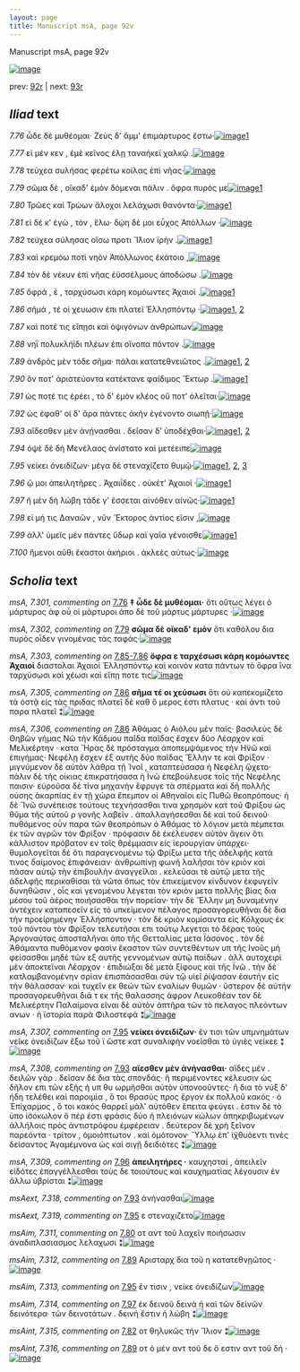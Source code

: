 ```yaml
---
layout: page
title: Manuscript msA, page 92v
---
```


Manuscript msA, page 92v

[![image](http://www.homermultitext.org/iipsrv?OBJ=IIP,1.0&FIF=/project/homer/pyramidal/deepzoom/hmt/vaimg/2017a/VA092VN_0595.tif&WID=100&CVT=JPEG)](http://www.homermultitext.org/ict2/?urn=urn:cite2:hmt:vaimg.2017a:VA092VN_0595)

prev:  [92r](../92r/) | next:  [93r](../93r/)

## *Iliad* text

*7.76* <a id="7.76"/> ὧδε δὲ μυθέομαι· Ζεὺς δ' ἄμμ' ἐπιμάρτυρος ἔστω·[![image](http://www.homermultitext.org/iipsrv?OBJ=IIP,1.0&FIF=/project/homer/pyramidal/deepzoom/hmt/vaimg/2017a/VA092VN_0595.tif&RGN=0.4444,0.2276,0.4324,0.0391&WID=1000&CVT=JPEG)](http://www.homermultitext.org/ict2/?urn=urn:cite2:hmt:vaimg.2017a:VA092VN_0595@0.4444,0.2276,0.4324,0.0391)[1](#msA_7.301)

*7.77* <a id="7.77"/> εἰ μέν κεν , ἐμὲ κεῖνος έλῃ ταναήκεϊ χαλκῷ .[![image](http://www.homermultitext.org/iipsrv?OBJ=IIP,1.0&FIF=/project/homer/pyramidal/deepzoom/hmt/vaimg/2017a/VA092VN_0595.tif&RGN=0.4484,0.2494,0.4494,0.0391&WID=1000&CVT=JPEG)](http://www.homermultitext.org/ict2/?urn=urn:cite2:hmt:vaimg.2017a:VA092VN_0595@0.4484,0.2494,0.4494,0.0391)

*7.78* <a id="7.78"/> τεύχεα συλήσας φερέτω κοίλας ἐπὶ νῆας·[![image](http://www.homermultitext.org/iipsrv?OBJ=IIP,1.0&FIF=/project/homer/pyramidal/deepzoom/hmt/vaimg/2017a/VA092VN_0595.tif&RGN=0.4525,0.2697,0.4074,0.0391&WID=1000&CVT=JPEG)](http://www.homermultitext.org/ict2/?urn=urn:cite2:hmt:vaimg.2017a:VA092VN_0595@0.4525,0.2697,0.4074,0.0391)

*7.79* <a id="7.79"/> σῶμα δὲ , οἴκαδ' ἐμὸν δόμεναι πάλιν . ὄφρα πυρός με[![image](http://www.homermultitext.org/iipsrv?OBJ=IIP,1.0&FIF=/project/homer/pyramidal/deepzoom/hmt/vaimg/2017a/VA092VN_0595.tif&RGN=0.4464,0.2915,0.4505,0.0316&WID=1000&CVT=JPEG)](http://www.homermultitext.org/ict2/?urn=urn:cite2:hmt:vaimg.2017a:VA092VN_0595@0.4464,0.2915,0.4505,0.0316)[1](#msA_7.302)

*7.80* <a id="7.80"/> Τρῶες καὶ Τρώων ἄλοχοι λελάχωσι θανόντα·[![image](http://www.homermultitext.org/iipsrv?OBJ=IIP,1.0&FIF=/project/homer/pyramidal/deepzoom/hmt/vaimg/2017a/VA092VN_0595.tif&RGN=0.4454,0.3148,0.4274,0.0285&WID=1000&CVT=JPEG)](http://www.homermultitext.org/ict2/?urn=urn:cite2:hmt:vaimg.2017a:VA092VN_0595@0.4454,0.3148,0.4274,0.0285)[1](#msAim_7.311)

*7.81* <a id="7.81"/> εἰ δέ κ' ἐγὼ , τὸν , ἕλω· δῴη δέ μοι εὖχος Ἀπόλλων ·[![image](http://www.homermultitext.org/iipsrv?OBJ=IIP,1.0&FIF=/project/homer/pyramidal/deepzoom/hmt/vaimg/2017a/VA092VN_0595.tif&RGN=0.4454,0.3148,0.4274,0.0285&WID=1000&CVT=JPEG)](http://www.homermultitext.org/ict2/?urn=urn:cite2:hmt:vaimg.2017a:VA092VN_0595@0.4454,0.3148,0.4274,0.0285)

*7.82* <a id="7.82"/> τεύχεα σύλησας οἴσω προτι Ἴ̈λιον ϊρὴν .[![image](http://www.homermultitext.org/iipsrv?OBJ=IIP,1.0&FIF=/project/homer/pyramidal/deepzoom/hmt/vaimg/2017a/VA092VN_0595.tif&RGN=0.4494,0.3313,0.4374,0.0293&WID=1000&CVT=JPEG)](http://www.homermultitext.org/ict2/?urn=urn:cite2:hmt:vaimg.2017a:VA092VN_0595@0.4494,0.3313,0.4374,0.0293)[1](#msAint_7.315)

*7.83* <a id="7.83"/> καὶ κρεμόω ποτὶ νηὸν Ἀπόλλωνος ἑκάτοιο ,[![image](http://www.homermultitext.org/iipsrv?OBJ=IIP,1.0&FIF=/project/homer/pyramidal/deepzoom/hmt/vaimg/2017a/VA092VN_0595.tif&RGN=0.4384,0.3449,0.4074,0.0376&WID=1000&CVT=JPEG)](http://www.homermultitext.org/ict2/?urn=urn:cite2:hmt:vaimg.2017a:VA092VN_0595@0.4384,0.3449,0.4074,0.0376)

*7.84* <a id="7.84"/> τὸν δὲ νέκυν ἐπὶ νῆας ἐϋσσέλμους ἀποδώσω .[![image](http://www.homermultitext.org/iipsrv?OBJ=IIP,1.0&FIF=/project/homer/pyramidal/deepzoom/hmt/vaimg/2017a/VA092VN_0595.tif&RGN=0.4555,0.3869,0.4184,0.0353&WID=1000&CVT=JPEG)](http://www.homermultitext.org/ict2/?urn=urn:cite2:hmt:vaimg.2017a:VA092VN_0595@0.4555,0.3869,0.4184,0.0353)

*7.85* <a id="7.85"/> ὄφρά , ἑ , ταρχύσωσι κάρη κομόωντες Ἀχαιοὶ .[![image](http://www.homermultitext.org/iipsrv?OBJ=IIP,1.0&FIF=/project/homer/pyramidal/deepzoom/hmt/vaimg/2017a/VA092VN_0595.tif&RGN=0.4545,0.4042,0.4114,0.0391&WID=1000&CVT=JPEG)](http://www.homermultitext.org/ict2/?urn=urn:cite2:hmt:vaimg.2017a:VA092VN_0595@0.4545,0.4042,0.4114,0.0391)[1](#msA_7.304)

*7.86* <a id="7.86"/> σῆμά , τέ οἱ χευωσιν ἐπι πλατεῖ Ἑλλησπόντῳ ·[![image](http://www.homermultitext.org/iipsrv?OBJ=IIP,1.0&FIF=/project/homer/pyramidal/deepzoom/hmt/vaimg/2017a/VA092VN_0595.tif&RGN=0.4424,0.4282,0.4124,0.0308&WID=1000&CVT=JPEG)](http://www.homermultitext.org/ict2/?urn=urn:cite2:hmt:vaimg.2017a:VA092VN_0595@0.4424,0.4282,0.4124,0.0308)[1](#msA_7.305), [2](#msA_7.306)

*7.87* <a id="7.87"/> καὶ ποτέ τις εἴπῃσι καὶ ὀψιγόνων ἀνθρώπων[![image](http://www.homermultitext.org/iipsrv?OBJ=IIP,1.0&FIF=/project/homer/pyramidal/deepzoom/hmt/vaimg/2017a/VA092VN_0595.tif&RGN=0.4605,0.4425,0.4134,0.0346&WID=1000&CVT=JPEG)](http://www.homermultitext.org/ict2/?urn=urn:cite2:hmt:vaimg.2017a:VA092VN_0595@0.4605,0.4425,0.4134,0.0346)

*7.88* <a id="7.88"/> νηῒ πολυκλήϊδι πλέων ἐπι οἴνοπα πόντον .[![image](http://www.homermultitext.org/iipsrv?OBJ=IIP,1.0&FIF=/project/homer/pyramidal/deepzoom/hmt/vaimg/2017a/VA092VN_0595.tif&RGN=0.4615,0.4606,0.4014,0.0368&WID=1000&CVT=JPEG)](http://www.homermultitext.org/ict2/?urn=urn:cite2:hmt:vaimg.2017a:VA092VN_0595@0.4615,0.4606,0.4014,0.0368)

*7.89* <a id="7.89"/> ἀνδρὸς μὲν τόδε σῆμα· πάλαι κατατεθνειῶτος .[![image](http://www.homermultitext.org/iipsrv?OBJ=IIP,1.0&FIF=/project/homer/pyramidal/deepzoom/hmt/vaimg/2017a/VA092VN_0595.tif&RGN=0.4535,0.4823,0.4264,0.0331&WID=1000&CVT=JPEG)](http://www.homermultitext.org/ict2/?urn=urn:cite2:hmt:vaimg.2017a:VA092VN_0595@0.4535,0.4823,0.4264,0.0331)[1](#msAint_7.316), [2](#msAim_7.312)

*7.90* <a id="7.90"/> ὅν ποτ' ἀριστεύοντα κατέκτανε φαίδιμος Ἕκτωρ .[![image](http://www.homermultitext.org/iipsrv?OBJ=IIP,1.0&FIF=/project/homer/pyramidal/deepzoom/hmt/vaimg/2017a/VA092VN_0595.tif&RGN=0.4655,0.4996,0.4174,0.0338&WID=1000&CVT=JPEG)](http://www.homermultitext.org/ict2/?urn=urn:cite2:hmt:vaimg.2017a:VA092VN_0595@0.4655,0.4996,0.4174,0.0338)[1](#msAil_7.317)

*7.91* <a id="7.91"/> ὡς ποτέ τις ἐρέει , τὸ δ' ἐμὸν κλέος οὔ ποτ' ὀλεῖται·[![image](http://www.homermultitext.org/iipsrv?OBJ=IIP,1.0&FIF=/project/homer/pyramidal/deepzoom/hmt/vaimg/2017a/VA092VN_0595.tif&RGN=0.4625,0.5199,0.4304,0.0323&WID=1000&CVT=JPEG)](http://www.homermultitext.org/ict2/?urn=urn:cite2:hmt:vaimg.2017a:VA092VN_0595@0.4625,0.5199,0.4304,0.0323)

*7.92* <a id="7.92"/> ὡς έφαθ' οἱ δ' ἄρα πάντες ἀκὴν ἐγένοντο σιωπῇ·[![image](http://www.homermultitext.org/iipsrv?OBJ=IIP,1.0&FIF=/project/homer/pyramidal/deepzoom/hmt/vaimg/2017a/VA092VN_0595.tif&RGN=0.4605,0.5379,0.4424,0.0331&WID=1000&CVT=JPEG)](http://www.homermultitext.org/ict2/?urn=urn:cite2:hmt:vaimg.2017a:VA092VN_0595@0.4605,0.5379,0.4424,0.0331)

*7.93* <a id="7.93"/> αἴδεσθεν μὲν ἀνῄνασθαι . δεῖσαν δ' ὑποδέχθαι·[![image](http://www.homermultitext.org/iipsrv?OBJ=IIP,1.0&FIF=/project/homer/pyramidal/deepzoom/hmt/vaimg/2017a/VA092VN_0595.tif&RGN=0.4625,0.5567,0.4424,0.0331&WID=1000&CVT=JPEG)](http://www.homermultitext.org/ict2/?urn=urn:cite2:hmt:vaimg.2017a:VA092VN_0595@0.4625,0.5567,0.4424,0.0331)[1](#msA_7.308), [2](#msAext_7.318)

*7.94* <a id="7.94"/> ὀψὲ δὲ δὴ Μενέλαος ἀνίστατο καὶ μετέειπε[![image](http://www.homermultitext.org/iipsrv?OBJ=IIP,1.0&FIF=/project/homer/pyramidal/deepzoom/hmt/vaimg/2017a/VA092VN_0595.tif&RGN=0.4605,0.5755,0.4254,0.0331&WID=1000&CVT=JPEG)](http://www.homermultitext.org/ict2/?urn=urn:cite2:hmt:vaimg.2017a:VA092VN_0595@0.4605,0.5755,0.4254,0.0331)

*7.95* <a id="7.95"/> νείκει ὀνειδίζων· μέγα δὲ στεναχίζετο θυμῷ·[![image](http://www.homermultitext.org/iipsrv?OBJ=IIP,1.0&FIF=/project/homer/pyramidal/deepzoom/hmt/vaimg/2017a/VA092VN_0595.tif&RGN=0.4655,0.5928,0.4264,0.0368&WID=1000&CVT=JPEG)](http://www.homermultitext.org/ict2/?urn=urn:cite2:hmt:vaimg.2017a:VA092VN_0595@0.4655,0.5928,0.4264,0.0368)[1](#msAim_7.313), [2](#msA_7.307), [3](#msAext_7.319)

*7.96* <a id="7.96"/> ᾤ μοι ἀπειλητῆρες . Ἀχαιΐδες . οὐκέτ' Ἀχαιοὶ ·[![image](http://www.homermultitext.org/iipsrv?OBJ=IIP,1.0&FIF=/project/homer/pyramidal/deepzoom/hmt/vaimg/2017a/VA092VN_0595.tif&RGN=0.4635,0.6131,0.4034,0.0361&WID=1000&CVT=JPEG)](http://www.homermultitext.org/ict2/?urn=urn:cite2:hmt:vaimg.2017a:VA092VN_0595@0.4635,0.6131,0.4034,0.0361)[1](#msA_7.309)

*7.97* <a id="7.97"/> ῆ μὲν δὴ λώβη τάδε γ' ἔσσεται αἰνόθεν αἰνῶς·[![image](http://www.homermultitext.org/iipsrv?OBJ=IIP,1.0&FIF=/project/homer/pyramidal/deepzoom/hmt/vaimg/2017a/VA092VN_0595.tif&RGN=0.4705,0.6304,0.4244,0.0353&WID=1000&CVT=JPEG)](http://www.homermultitext.org/ict2/?urn=urn:cite2:hmt:vaimg.2017a:VA092VN_0595@0.4705,0.6304,0.4244,0.0353)[1](#msAim_7.314)

*7.98* <a id="7.98"/> εἰ μή τις Δαναῶν , νῦν Ἕκτορος ἀντίος εῖσιν ,[![image](http://www.homermultitext.org/iipsrv?OBJ=IIP,1.0&FIF=/project/homer/pyramidal/deepzoom/hmt/vaimg/2017a/VA092VN_0595.tif&RGN=0.4685,0.6476,0.4104,0.0361&WID=1000&CVT=JPEG)](http://www.homermultitext.org/ict2/?urn=urn:cite2:hmt:vaimg.2017a:VA092VN_0595@0.4685,0.6476,0.4104,0.0361)

*7.99* <a id="7.99"/> ἀλλ' ὑμεῖς μὲν πάντες ὕδωρ καὶ γαῖα γένοισθε[![image](http://www.homermultitext.org/iipsrv?OBJ=IIP,1.0&FIF=/project/homer/pyramidal/deepzoom/hmt/vaimg/2017a/VA092VN_0595.tif&RGN=0.4685,0.6657,0.4274,0.0391&WID=1000&CVT=JPEG)](http://www.homermultitext.org/ict2/?urn=urn:cite2:hmt:vaimg.2017a:VA092VN_0595@0.4685,0.6657,0.4274,0.0391)[1](#msA_7.310)

*7.100* <a id="7.100"/> ἥμενοι αῦθι ἕκαστοι ἀκήριοι . ἀκλεὲς αύτως·[![image](http://www.homermultitext.org/iipsrv?OBJ=IIP,1.0&FIF=/project/homer/pyramidal/deepzoom/hmt/vaimg/2017a/VA092VN_0595.tif&RGN=0.4705,0.6867,0.4244,0.0346&WID=1000&CVT=JPEG)](http://www.homermultitext.org/ict2/?urn=urn:cite2:hmt:vaimg.2017a:VA092VN_0595@0.4705,0.6867,0.4244,0.0346)

## *Scholia* text

*msA, 7.301, commenting on* [7.76](#7.76)  <a id="msA_7.301"/> **‡ ὧδε δὲ μυθέομαι·** ὅτι οὕτως λέγει ὁ μάρτυρος ἀφ οὗ οἱ μάρτυροι ἀπο δὲ τοῦ μάρτυς μάρτυρες ·[![image](http://www.homermultitext.org/iipsrv?OBJ=IIP,1.0&FIF=/project/homer/pyramidal/deepzoom/hmt/vaimg/2017a/VA092VN_0595.tif&RGN=0.1825,0.1287,0.5499,0.0252&WID=1000&CVT=JPEG)](http://www.homermultitext.org/ict2/?urn=urn:cite2:hmt:vaimg.2017a:VA092VN_0595@0.1825,0.1287,0.5499,0.0252)

*msA, 7.302, commenting on* [7.79](#7.79)  <a id="msA_7.302"/> **σῶμα δὲ οἴκαδ' εμὸν** ὅτι καθόλου δια πυρὸς οἶδεν γινομένας τὰς ταφάς·[![image](http://www.homermultitext.org/iipsrv?OBJ=IIP,1.0&FIF=/project/homer/pyramidal/deepzoom/hmt/vaimg/2017a/VA092VN_0595.tif&RGN=0.1934,0.1504,0.4225,0.0158&WID=1000&CVT=JPEG)](http://www.homermultitext.org/ict2/?urn=urn:cite2:hmt:vaimg.2017a:VA092VN_0595@0.1934,0.1504,0.4225,0.0158)

*msA, 7.303, commenting on* [7.85-7.86](#7.85-7.86)  <a id="msA_7.303"/> **ὄφρα ε ταρχέσωσι κάρη κομόωντες Ἀχαιοί** διαστολαι Ἀχαιοί Ἑλλησπόντῳ καὶ κοινὸν κατα πάντων τὸ ὄφρα ἵνα ταρχύσωσι καὶ χέωσι καὶ εἴπῃ ποτε τις[![image](http://www.homermultitext.org/iipsrv?OBJ=IIP,1.0&FIF=/project/homer/pyramidal/deepzoom/hmt/vaimg/2017a/VA092VN_0595.tif&RGN=0.196,0.1415,0.6539,0.0443&WID=1000&CVT=JPEG)](http://www.homermultitext.org/ict2/?urn=urn:cite2:hmt:vaimg.2017a:VA092VN_0595@0.196,0.1415,0.6539,0.0443)

*msA, 7.305, commenting on* [7.86](#7.86)  <a id="msA_7.305"/> **σῆμα τέ οι χεύσωσι** ὅτι οὐ καπεκομίζετο τὰ ὀστᾷ εἰς τὰς πριδας πλατεῖ δὲ καθ ὃ μερος ἐστι πλατυς · καὶ ἀντι τοῦ παρα πλατεῖ ⁑[![image](http://www.homermultitext.org/iipsrv?OBJ=IIP,1.0&FIF=/project/homer/pyramidal/deepzoom/hmt/vaimg/2017a/VA092VN_0595.tif&RGN=0.1978,0.1709,0.6609,0.0402&WID=1000&CVT=JPEG)](http://www.homermultitext.org/ict2/?urn=urn:cite2:hmt:vaimg.2017a:VA092VN_0595@0.1978,0.1709,0.6609,0.0402)

*msA, 7.306, commenting on* [7.86](#7.86)  <a id="msA_7.306"/> Ἀθάμας ὁ Αιόλου μὲν παῖς· βασιλεὺς δὲ Θηβῶν γήμας Νῶ τὴν Κάδμου παῖδα παῖδας ἔσχεν δύο Λέαρχον καὶ Μελικέρτην · κατα Ἥρας δὲ πρόσταγμα ἀποπεμψάμενος τὴν Η̈νῶ καὶ ἐπιγήμας· Νεφέλῃ ἔσχεν ἐξ αυτῆς δύο παῖδας Ἕλλην τε καὶ Φρίξον · μιγνύμενον δὲ αὐτὸν λάθρα τῇ Ἰνοῖ , καταπτεύσασα ἡ Νεφέλη ᾤχετο· πάλιν δὲ τῆς οἰκιας ἐπικρατήσασα ἡ Ϊνῶ ἐπεβούλευσε τοῖς τῆς Νεφέλης παισιν· εὑροῦσα δέ τίνα μηχανὴν ἔφρυγε τὰ σπέρματα καὶ δῆ πολλῆς ούσης ἀκαρπίας ἐν τῇ χώρα ἔπεμπον οἱ Αθηναῖοι εἰς Πυθῶ θεοπρόπους· ἡ δὲ Ἴνῶ συνέπεισε τούτους τεχνήσασθαι τινα χρησμὸν κατ τοῦ Φρίξου ὡς θῦμα τῆς αὐτοῦ ρ γονῆς λαβεῖν . ἀπαλλαγήσεσθαι δὲ καὶ τοῦ δεινοῦ· πυθόμενος οὖν παρα τῶν θεοπρόπων ὁ Ἀθάμας τὸ λόγιον μετὰ πέμπεται ἐκ τῶν αγρῶν τὸν Φρίξον · πρόφασιν δὲ ἐκέλευσεν αὐτὸν ἄγειν ὅτι κάλλιστον πρόβατον εν τοῖς θρέμμασιν εἰς ἱερουργίαν ὑπάρχει· θυμολογεῖται δὲ ὅτι παραγενομένω τῷ Φρίξω μετα τῆς ἀδελφῆς κατά τινος δαίμονος ἐπιφάνειαν· ἀνθρωπίνῃ φωνῆ λαλῆσαι τὸν κριὸν καὶ πᾶσαν αὐτῷ τὴν ἐπιβουλὴν ἀναγγεῖλαι . κελεῦσαι τὲ αὐτῷ μετα τῆς ἀδελφῆς περικαθίσαι τὰ νῶτα ὅπως τὸν ἐπικείμενον κίνδυνον ἐκφυγεῖν δυνηθῶσιν , οἷς καὶ γενομένου λέγεται τὸν κριὸν μετα πολλῆς βίας δια μέσου τοῦ ἀέρος ποιήσασθαι τὴν πορείαν· τὴν δὲ Ἕλλην μη δυναμένην ἀντέχειν καταπεσεῖν εἰς τὸ υπκείμενον πέλαγος προσαγορευθῆναι δὲ δια τὴν προεἰρημένην Ἐλλήσποντον · τὸν δὲ κριὸν κομίσαντα εἰς Κόλχους ἐκ τοῦ πόντου τὸν Φρίξον τελευτῆσαι επι τούτῳ λεγεται τὸ δέρας τοὺς Ἀργοναύτας ἀποσταλῆναι ἀπο τῆς Θετταλίας μετα Ϊάσονος . τὸν δὲ Ἀθάμαντα πυθόμενον φασὶν ἕκαστον τῶν συντεθέντων υπ τῆς Ινοῦς μὴ φείσασθαι μηδὲ τῶν εξ αυτῆς γεννομένων αὐτῷ παίδων . ἀλλ αυτοχειρὶ μὲν ἀποκτεῖναι Λέαρχον · ἐπιδιώξαι δὲ μετὰ ξίφους καὶ τῆς Ϊνῶ . τὴν δὲ κατλαμβανομένην σρίαν ἐπισπάσασθαι σὺν τῷ υἱεῖ ῥίψασαν ἑαυτὴν εἰς τὴν θάλασσαν· καὶ τυχεῖν εκ θεών τῶν εναλίων θυμῶν · ὕστερον δὲ αὐτὴν προσαγορευθῆναι διὰ τ εκ τῆς θαλασσης ἀφρον Λευκοθέαν τον δὲ Μελικέρτην Παλαίμονα εῖναι δὲ αὐτὸν ἀπτῆρα τῶν τὸ πελαγος πλεόντων ανων · ἡ ϊστορία παρὰ Φιλοστεφά ⁑[![image](http://www.homermultitext.org/iipsrv?OBJ=IIP,1.0&FIF=/project/homer/pyramidal/deepzoom/hmt/vaimg/2017a/VA092VN_0595.tif&RGN=0.183,0.1751,0.696,0.5838&WID=1000&CVT=JPEG)](http://www.homermultitext.org/ict2/?urn=urn:cite2:hmt:vaimg.2017a:VA092VN_0595@0.183,0.1751,0.696,0.5838)

*msA, 7.307, commenting on* [7.95](#7.95)  <a id="msA_7.307"/> **νείκει ὀνειδίζων·** ἔν τισι τῶν υπμνημάτων νεῖκε ὀνειδίζων ἔξω τοῦ ϊ ὥστε κατ συναλιφὴν νοεῖσθαι τὸ ὑγιὲς νείκεε ⁑[![image](http://www.homermultitext.org/iipsrv?OBJ=IIP,1.0&FIF=/project/homer/pyramidal/deepzoom/hmt/vaimg/2017a/VA092VN_0595.tif&RGN=0.2051,0.7241,0.6926,0.0475&WID=1000&CVT=JPEG)](http://www.homermultitext.org/ict2/?urn=urn:cite2:hmt:vaimg.2017a:VA092VN_0595@0.2051,0.7241,0.6926,0.0475)

*msA, 7.308, commenting on* [7.93](#7.93)  <a id="msA_7.308"/> **αἴεσθεν μὲν ἀνήνασθαι·** αἴδες μέν . δειλῶν γὰρ . δεῖσαν δὲ δια τὰς σπονδάς· ῆ περιμένοντες κέλευσιν ὡς δῆλον επι τῶν εξῆς ἡ υπ θυ ωρμῆσθαι αὐτὸν ὑπονοοῦντες· ἢ δια τὸ νὺξ δ' ήδη τελέθει καὶ παροιμία , ὅ τοι θρασὺς προς ἔργον ἐκ πολλοῦ κακός · ὁ Ἐπίχαρμος , ὅ τοι κακός θαρρεῖ μάλ' αὐτόθεν ἔπειτα φεύγει . ἐστιν δὲ τὸ ὑπο ἰ̈σόκωλον ὅ πέρ ἐστι φράσις δύο ἠ πλειόνων κώλων ἀπηκριβωμένων ἀλλήλοις πρὸς ἀντιστρόφου ἐμφέρειαν . δεύτερον δὲ χρὴ ξεῖνον παρεόντα · τρίτον , ὁμοιόπτωτον . καὶ ὁμότονον· Ὕλλῳ ἐπ' ἰ̈χθυόεντι τινὲς δείσαντος Ἀγαμέμνονα ὡς καὶ σιγῇ δειδιότες ⁑[![image](http://www.homermultitext.org/iipsrv?OBJ=IIP,1.0&FIF=/project/homer/pyramidal/deepzoom/hmt/vaimg/2017a/VA092VN_0595.tif&RGN=0.2036,0.7382,0.6976,0.0908&WID=1000&CVT=JPEG)](http://www.homermultitext.org/ict2/?urn=urn:cite2:hmt:vaimg.2017a:VA092VN_0595@0.2036,0.7382,0.6976,0.0908)

*msA, 7.309, commenting on* [7.96](#7.96)  <a id="msA_7.309"/> **ἀπειλητήρες ·** καυχησταί , ἀπειλεῖν εἱδότες ἐπαγγέλλεσθαι τοὺς δε τοιούτους καὶ καυχηματίας λέγουσιν ἐν ἄλλω ὑβρίσται ⁑[![image](http://www.homermultitext.org/iipsrv?OBJ=IIP,1.0&FIF=/project/homer/pyramidal/deepzoom/hmt/vaimg/2017a/VA092VN_0595.tif&RGN=0.1963,0.7912,0.6563,0.0398&WID=1000&CVT=JPEG)](http://www.homermultitext.org/ict2/?urn=urn:cite2:hmt:vaimg.2017a:VA092VN_0595@0.1963,0.7912,0.6563,0.0398)

*msAext, 7.318, commenting on* [7.93](#7.93)  <a id="msAext_7.318"/> ἀνήνασθαι[![image](http://www.homermultitext.org/iipsrv?OBJ=IIP,1.0&FIF=/project/homer/pyramidal/deepzoom/hmt/vaimg/2017a/VA092VN_0595.tif&RGN=0.109,0.5642,0.055,0.0353&WID=1000&CVT=JPEG)](http://www.homermultitext.org/ict2/?urn=urn:cite2:hmt:vaimg.2017a:VA092VN_0595@0.109,0.5642,0.055,0.0353)

*msAext, 7.319, commenting on* [7.95](#7.95)  <a id="msAext_7.319"/> ε στεναχιζετο[![image](http://www.homermultitext.org/iipsrv?OBJ=IIP,1.0&FIF=/project/homer/pyramidal/deepzoom/hmt/vaimg/2017a/VA092VN_0595.tif&RGN=0.108,0.6033,0.071,0.0316&WID=1000&CVT=JPEG)](http://www.homermultitext.org/ict2/?urn=urn:cite2:hmt:vaimg.2017a:VA092VN_0595@0.108,0.6033,0.071,0.0316)

*msAim, 7.311, commenting on* [7.80](#7.80)  <a id="msAim_7.311"/> οτ αντ τοῦ λαχεῖν ποιήσωσιν ἀναδιπλασιασμος λελαχωσι ⁑[![image](http://www.homermultitext.org/iipsrv?OBJ=IIP,1.0&FIF=/project/homer/pyramidal/deepzoom/hmt/vaimg/2017a/VA092VN_0595.tif&RGN=0.397,0.3148,0.06,0.0766&WID=1000&CVT=JPEG)](http://www.homermultitext.org/ict2/?urn=urn:cite2:hmt:vaimg.2017a:VA092VN_0595@0.397,0.3148,0.06,0.0766)

*msAim, 7.312, commenting on* [7.89](#7.89)  <a id="msAim_7.312"/> Αρισταρχ δια τοῦ η κατατεθνῃῶτος ·[![image](http://www.homermultitext.org/iipsrv?OBJ=IIP,1.0&FIF=/project/homer/pyramidal/deepzoom/hmt/vaimg/2017a/VA092VN_0595.tif&RGN=0.405,0.4891,0.062,0.0481&WID=1000&CVT=JPEG)](http://www.homermultitext.org/ict2/?urn=urn:cite2:hmt:vaimg.2017a:VA092VN_0595@0.405,0.4891,0.062,0.0481)

*msAim, 7.313, commenting on* [7.95](#7.95)  <a id="msAim_7.313"/> ἔν τίσιν , νείκε ὀνειδίζων[![image](http://www.homermultitext.org/iipsrv?OBJ=IIP,1.0&FIF=/project/homer/pyramidal/deepzoom/hmt/vaimg/2017a/VA092VN_0595.tif&RGN=0.416,0.6003,0.063,0.0391&WID=1000&CVT=JPEG)](http://www.homermultitext.org/ict2/?urn=urn:cite2:hmt:vaimg.2017a:VA092VN_0595@0.416,0.6003,0.063,0.0391)

*msAim, 7.314, commenting on* [7.97](#7.97)  <a id="msAim_7.314"/> ἐκ δεινοῦ δεινά ἠ καὶ τῶν δεὶνῶν δεινότερα· τῶν δεινοτάτων . δεινή ἔστιν ἡ λώβη ⁑[![image](http://www.homermultitext.org/iipsrv?OBJ=IIP,1.0&FIF=/project/homer/pyramidal/deepzoom/hmt/vaimg/2017a/VA092VN_0595.tif&RGN=0.413,0.6364,0.067,0.0781&WID=1000&CVT=JPEG)](http://www.homermultitext.org/ict2/?urn=urn:cite2:hmt:vaimg.2017a:VA092VN_0595@0.413,0.6364,0.067,0.0781)

*msAint, 7.315, commenting on* [7.82](#7.82)  <a id="msAint_7.315"/> οτ θηλυκῶς τὴν Ἴλιον ⁑[![image](http://www.homermultitext.org/iipsrv?OBJ=IIP,1.0&FIF=/project/homer/pyramidal/deepzoom/hmt/vaimg/2017a/VA092VN_0595.tif&RGN=0.832,0.3479,0.056,0.0361&WID=1000&CVT=JPEG)](http://www.homermultitext.org/ict2/?urn=urn:cite2:hmt:vaimg.2017a:VA092VN_0595@0.832,0.3479,0.056,0.0361)

*msAint, 7.316, commenting on* [7.89](#7.89)  <a id="msAint_7.316"/> οτ ὁ μέν αντ τοῦ δε ὅ εστιν αντ τοῦ δή ·[![image](http://www.homermultitext.org/iipsrv?OBJ=IIP,1.0&FIF=/project/homer/pyramidal/deepzoom/hmt/vaimg/2017a/VA092VN_0595.tif&RGN=0.853,0.4711,0.047,0.0368&WID=1000&CVT=JPEG)](http://www.homermultitext.org/ict2/?urn=urn:cite2:hmt:vaimg.2017a:VA092VN_0595@0.853,0.4711,0.047,0.0368)